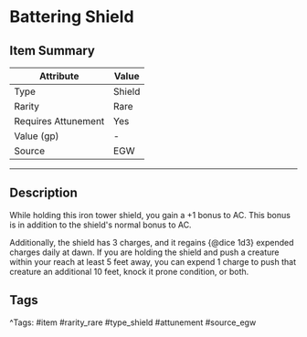 # Battering Shield

## Item Summary

| Attribute            | Value                        |
|----------------------|------------------------------|
| Type                 | Shield |
| Rarity               | Rare             |
| Requires Attunement  | Yes                |
| Value (gp)           | -    |
| Source               | EGW |

---

## Description

While holding this iron tower shield, you gain a +1 bonus to AC. This bonus is in addition to the shield's normal bonus to AC.

Additionally, the shield has 3 charges, and it regains {@dice 1d3} expended charges daily at dawn. If you are holding the shield and push a creature within your reach at least 5 feet away, you can expend 1 charge to push that creature an additional 10 feet, knock it prone condition, or both.

## Tags

^Tags: #item #rarity_rare #type_shield #attunement #source_egw